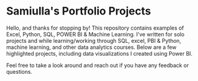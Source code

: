 # Samiulla's  Portfolio Projects  

Hello, and thanks for stopping by! This repository contains examples of Excel, Python, SQL, POWER BI & Machine Learning. 
I've written for solo projects and while learning/working through SQL, excel, PBI & Python, machine learning, and other data analytics courses. 
Below are a few highlighted projects, including data visualizations I created using Power BI. 

Feel free to take a look around and reach out if you have any feedback or questions.

